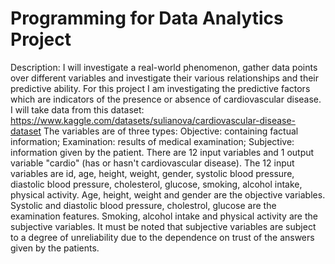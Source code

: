 # Programming for Data Analytics Project

Description: I will investigate a real-world phenomenon, gather data points over different variables and investigate their various relationships and their predictive ability. For this project I am investigating the predictive factors which are indicators of the presence or absence of cardiovascular disease. I will take data from this dataset: https://www.kaggle.com/datasets/sulianova/cardiovascular-disease-dataset  The variables are of three types: Objective: containing factual information; Examination: results of medical examination; Subjective: information given by the patient. There are 12 input variables and 1 output variable "cardio" (has or hasn't cardiovascular disease). The 12 input variables are id, age, height, weight, gender, systolic blood pressure, diastolic blood pressure, cholesterol, glucose, smoking, alcohol intake, physical activity. Age, height, weight and gender are the objective variables. Systolic and diastolic blood pressure, cholestrol, glucose are the examination features. Smoking, alcohol intake and physical activity are the subjective variables. It must be noted that subjective variables are subject to a degree of unreliability due to the dependence on trust of the answers given by the patients.